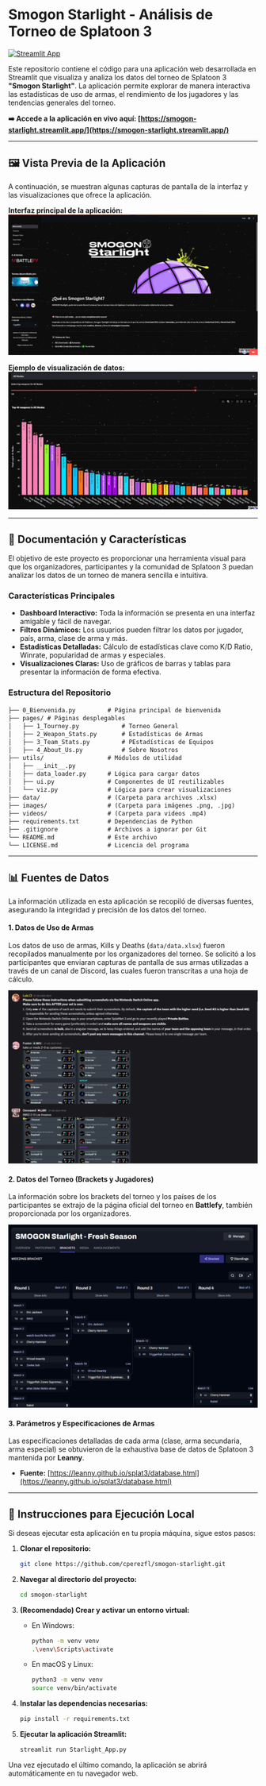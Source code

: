 # Smogon Starlight - Análisis de Torneo de Splatoon 3

[![Streamlit App](https://static.streamlit.io/badges/streamlit_badge_black_white.svg)](https://smogon-starlight.streamlit.app/)

Este repositorio contiene el código para una aplicación web desarrollada en Streamlit que visualiza y analiza los datos del torneo de Splatoon 3 **"Smogon Starlight"**. La aplicación permite explorar de manera interactiva las estadísticas de uso de armas, el rendimiento de los jugadores y las tendencias generales del torneo.

**➡️ Accede a la aplicación en vivo aquí: [https://smogon-starlight.streamlit.app/](https://smogon-starlight.streamlit.app/)**

---

## 🖼️ Vista Previa de la Aplicación

A continuación, se muestran algunas capturas de pantalla de la interfaz y las visualizaciones que ofrece la aplicación.

**Interfaz principal de la aplicación:**
![Interfaz de la aplicación en Streamlit Cloud](images/Github-Images/cloud-interface.png)

**Ejemplo de visualización de datos:**
![Ejemplo de un gráfico generado](images/Github-Images/graphs.png)

---

## 📄 Documentación y Características

El objetivo de este proyecto es proporcionar una herramienta visual para que los organizadores, participantes y la comunidad de Splatoon 3 puedan analizar los datos de un torneo de manera sencilla e intuitiva.

### Características Principales
- **Dashboard Interactivo:** Toda la información se presenta en una interfaz amigable y fácil de navegar.
- **Filtros Dinámicos:** Los usuarios pueden filtrar los datos por jugador, país, arma, clase de arma y más.
- **Estadísticas Detalladas:** Cálculo de estadísticas clave como K/D Ratio, Winrate, popularidad de armas y especiales.
- **Visualizaciones Claras:** Uso de gráficos de barras y tablas para presentar la información de forma efectiva.

### Estructura del Repositorio
```
├── 0_Bienvenida.py         # Página principal de bienvenida
├── pages/ # Páginas desplegables
│   ├── 1_Tourney.py            # Torneo General
│   ├── 2_Weapon_Stats.py       # Estadísticas de Armas
│   ├── 3_Team_Stats.py         # PEstadísticas de Equipos
│   ├── 4_About_Us.py           # Sobre Nosotros
├── utils/                  # Módulos de utilidad
│   ├── __init__.py
│   ├── data_loader.py      # Lógica para cargar datos
│   ├── ui.py               # Componentes de UI reutilizables
│   └── viz.py              # Lógica para crear visualizaciones
├── data/                   # (Carpeta para archivos .xlsx)
├── images/                 # (Carpeta para imágenes .png, .jpg)
├── videos/                 # (Carpeta para videos .mp4)
├── requirements.txt        # Dependencias de Python
├── .gitignore              # Archivos a ignorar por Git
└── README.md               # Este archivo
└── LICENSE.md              # Licencia del programa
```
---

## 📊 Fuentes de Datos

La información utilizada en esta aplicación se recopiló de diversas fuentes, asegurando la integridad y precisión de los datos del torneo.

#### 1. Datos de Uso de Armas
Los datos de uso de armas, Kills y Deaths (`data/data.xlsx`) fueron recopilados manualmente por los organizadores del torneo. Se solicitó a los participantes que enviaran capturas de pantalla de sus armas utilizadas a través de un canal de Discord, las cuales fueron transcritas a una hoja de cálculo.

![Proceso de recopilación de armas](images/Github-Images/recopilation-of-weapons.png)

#### 2. Datos del Torneo (Brackets y Jugadores)
La información sobre los brackets del torneo y los países de los participantes se extrajo de la página oficial del torneo en **Battlefy**, también proporcionada por los organizadores.

![Bracket del torneo en Battlefy](images/Github-Images/bracket-battlefy.png)

#### 3. Parámetros y Especificaciones de Armas
Las especificaciones detalladas de cada arma (clase, arma secundaria, arma especial) se obtuvieron de la exhaustiva base de datos de Splatoon 3 mantenida por **Leanny**.
- **Fuente:** [https://leanny.github.io/splat3/database.html](https://leanny.github.io/splat3/database.html)

---

## 🚀 Instrucciones para Ejecución Local

Si deseas ejecutar esta aplicación en tu propia máquina, sigue estos pasos:

1.  **Clonar el repositorio:**
    ```bash
    git clone https://github.com/cperezfl/smogon-starlight.git
    ```

2.  **Navegar al directorio del proyecto:**
    ```bash
    cd smogon-starlight
    ```

3.  **(Recomendado) Crear y activar un entorno virtual:**
    - En Windows:
      ```bash
      python -m venv venv
      .\venv\Scripts\activate
      ```
    - En macOS y Linux:
      ```bash
      python3 -m venv venv
      source venv/bin/activate
      ```

4.  **Instalar las dependencias necesarias:**
    ```bash
    pip install -r requirements.txt
    ```

5.  **Ejecutar la aplicación Streamlit:**
    ```bash
    streamlit run Starlight_App.py
    ```

Una vez ejecutado el último comando, la aplicación se abrirá automáticamente en tu navegador web.
